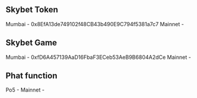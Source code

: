 ## Skybet Token

Mumbai - 0x8EfA13de749102f48CB43b490E9C794f5381a7c7
Mainnet -

## Skybet Game

Mumbai - 0xfD6A457139AaD16FbaF3ECeb53AeB9B6804A2dCe
Mainnet -

## Phat function

Po5 - 
Mainnet -
